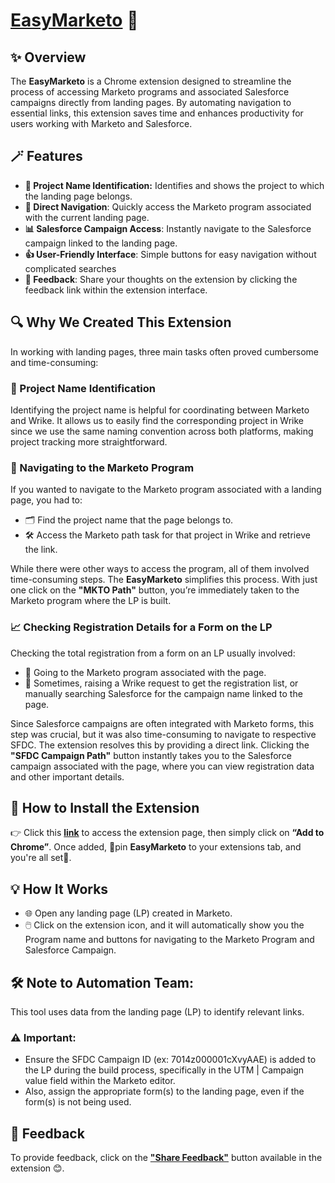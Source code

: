 # [EasyMarketo](https://chromewebstore.google.com/detail/easymarketo/aooojlnnppjpchpfjofohbgacpkelfpf) 🧭
## ✨ Overview
The **EasyMarketo** is a Chrome extension designed to streamline the process of accessing Marketo programs and associated Salesforce campaigns directly from landing pages. By automating navigation to essential links, this extension saves time and enhances productivity for users working with Marketo and Salesforce.

## 🪄 Features
* **📝 Project Name Identification:**  Identifies and shows the project to which the landing page  belongs.
* **🚀 Direct Navigation**: Quickly access the Marketo program associated with the current landing page.
* **📊 Salesforce Campaign Access**: Instantly navigate to the Salesforce campaign linked to the landing page.
* **👍 User-Friendly Interface**: Simple buttons for easy navigation without complicated searches
* **💬 Feedback**: Share your thoughts on the extension by clicking the feedback link within the extension interface.

## 🔍 Why We Created This Extension
In working with landing pages, three main tasks often proved cumbersome and time-consuming:

### 📝 Project Name Identification
Identifying the project name is helpful for coordinating between Marketo and Wrike. It allows us to easily find the corresponding project in Wrike since we use the same naming convention across both platforms, making project tracking more straightforward.

### 🔗 Navigating to the Marketo Program
If you wanted to navigate to the Marketo program associated with a landing page, you had to:

* 🗂️ Find the project name that the page belongs to.
* 🛠️ Access the Marketo path task for that project in Wrike and retrieve the link.

While there were other ways to access the program, all of them involved time-consuming steps. The **EasyMarketo** simplifies this process. With just one click on the **"MKTO Path"** button, you’re immediately taken to the Marketo program where the LP is built.

### 📈 Checking Registration Details for a Form on the LP
Checking the total registration from a form on an LP usually involved:
* 📂 Going to the Marketo program associated with the page.
* 📝 Sometimes, raising a Wrike request to get the registration list, or manually searching Salesforce for the campaign name linked to the page.

Since Salesforce campaigns are often integrated with Marketo forms, this step was crucial, but it was also time-consuming to navigate to respective SFDC. The extension resolves this by providing a direct link. Clicking the **"SFDC Campaign Path"** button instantly takes you to the Salesforce campaign associated with the page, where you can view registration data and other important details.

## 🚀 How to Install the Extension
👉 Click this [**link**](https://chrome.google.com/webstore/detail/aooojlnnppjpchpfjofohbgacpkelfpf) to access the extension page, then simply click on **“Add to Chrome”**. Once added, 📌pin **EasyMarketo** to your extensions tab, and you're all set🎉.

## 💡 How It Works
* 🌐 Open any landing page (LP) created in Marketo.
* 🖱️ Click on the extension icon, and it will automatically show you the Program name and buttons for navigating to the Marketo Program and Salesforce Campaign.



## 🛠️ Note to Automation Team:

This tool uses data from the landing page (LP) to identify relevant links.
### ⚠️ Important:
- Ensure the SFDC Campaign ID (ex: 7014z000001cXvyAAE) is added to the LP during the build process, specifically in the UTM | Campaign value field within the Marketo editor.
- Also, assign the appropriate form(s) to the landing page, even if the form(s) is not being used.


## 💬 Feedback 
To provide feedback, click on the [**"Share Feedback"**](https://forms.office.com/r/FeR1fYQ53i) button available in the extension 😊.
